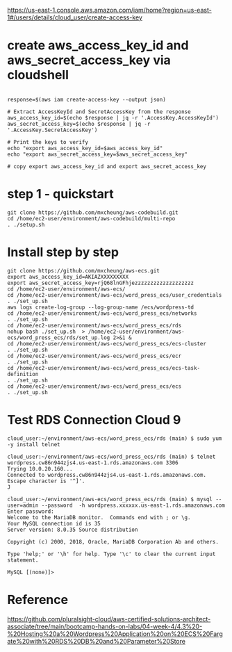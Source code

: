 
https://us-east-1.console.aws.amazon.com/iam/home?region=us-east-1#/users/details/cloud_user/create-access-key


# create aws_access_key_id and aws_secret_access_key via cloudshell
```

response=$(aws iam create-access-key --output json)

# Extract AccessKeyId and SecretAccessKey from the response
aws_access_key_id=$(echo $response | jq -r '.AccessKey.AccessKeyId')
aws_secret_access_key=$(echo $response | jq -r '.AccessKey.SecretAccessKey')

# Print the keys to verify
echo "export aws_access_key_id=$aws_access_key_id"
echo "export aws_secret_access_key=$aws_secret_access_key"

# copy export aws_access_key_id and export aws_secret_access_key
```

 

# step 1 - quickstart
```
git clone https://github.com/mxcheung/aws-codebuild.git
cd /home/ec2-user/environment/aws-codebuild/multi-repo
. ./setup.sh

```



# Install step by step

```
git clone https://github.com/mxcheung/aws-ecs.git
export aws_access_key_id=AKIAZXXXXXXXXX
export aws_secret_access_key=rjQ68lnGFhjezzzzzzzzzzzzzzzzzzz
cd /home/ec2-user/environment/aws-ecs/
cd /home/ec2-user/environment/aws-ecs/word_press_ecs/user_credentials
. ./set_up.sh
aws logs create-log-group --log-group-name /ecs/wordpress-td
cd /home/ec2-user/environment/aws-ecs/word_press_ecs/networks
. ./set_up.sh
cd /home/ec2-user/environment/aws-ecs/word_press_ecs/rds
nohup bash ./set_up.sh  > /home/ec2-user/environment/aws-ecs/word_press_ecs/rds/set_up.log 2>&1 &
cd /home/ec2-user/environment/aws-ecs/word_press_ecs/ecs-cluster
. ./set_up.sh
cd /home/ec2-user/environment/aws-ecs/word_press_ecs/ecr
. ./set_up.sh
cd /home/ec2-user/environment/aws-ecs/word_press_ecs/ecs-task-definition
. ./set_up.sh
cd /home/ec2-user/environment/aws-ecs/word_press_ecs/ecs
. ./set_up.sh

```

# Test RDS Connection Cloud 9
```
cloud_user:~/environment/aws-ecs/word_press_ecs/rds (main) $ sudo yum -y install telnet

cloud_user:~/environment/aws-ecs/word_press_ecs/rds (main) $ telnet wordpress.cw86n944zjs4.us-east-1.rds.amazonaws.com 3306
Trying 10.0.20.160...
Connected to wordpress.cw86n944zjs4.us-east-1.rds.amazonaws.com.
Escape character is '^]'.
J
```

```
cloud_user:~/environment/aws-ecs/word_press_ecs/rds (main) $ mysql --user=admin --password  -h wordpress.xxxxxx.us-east-1.rds.amazonaws.com
Enter password: 
Welcome to the MariaDB monitor.  Commands end with ; or \g.
Your MySQL connection id is 35
Server version: 8.0.35 Source distribution

Copyright (c) 2000, 2018, Oracle, MariaDB Corporation Ab and others.

Type 'help;' or '\h' for help. Type '\c' to clear the current input statement.

MySQL [(none)]>
```

# Reference
https://github.com/pluralsight-cloud/aws-certified-solutions-architect-associate/tree/main/bootcamp-hands-on-labs/04-week-4/4.3%20-%20Hosting%20a%20Wordpress%20Application%20on%20ECS%20Fargate%20with%20RDS%20DB%20and%20Parameter%20Store
